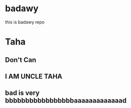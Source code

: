 # badawy

this is badawy repo

# Taha

## Don't Can

## I AM UNCLE TAHA 

## bad is very bbbbbbbbbbbbbbbbbaaaaaaaaaaaaad


